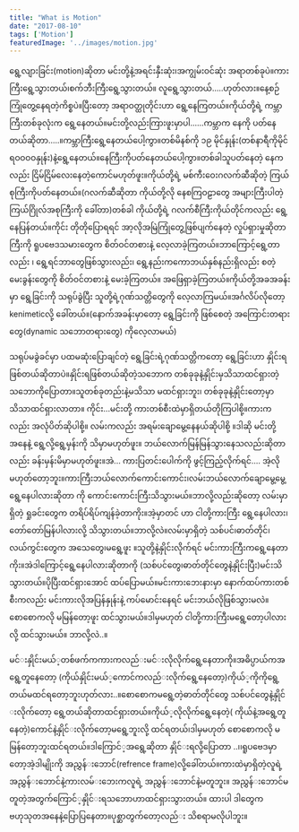 ```yaml
---
title: "What is Motion"
date: "2017-08-10"
tags: ['Motion']
featuredImage: '../images/motion.jpg'
---
```

ရွေ့လျားခြင်း(motion)ဆိုတာ မင်းတို့နဲ့အရင်းနှီးဆုံး၊အကျွမ်းဝင်ဆုံး အရာတစ်ခုပဲ။ကားကြီးရွေ့သွားတယ်၊စက်ဘီးကြီးရွေ့သွားတယ်။ လူရွေ့သွားတယ်.....ဟုတ်လား။နေ့စဉ်ကြုံတွေ့နေရတဲ့ကိစ္စပဲ။ပြီးတော့ အရာဝတ္ထုတိုင်းဟာ ရွေ့နေကြတယ်။ကိုယ်တို့ရဲ့ ကမ္ဘာကြီးတစ်ခုလုံးက ရွေ့နေတယ်။မင်းတို့လည်းကြားဖူးမှာပါ......ကမ္ဘာက နေကို ပတ်နေတယ်ဆိုတာ.....။ကမ္ဘာကြီးရွေ့နေတယ်ပေါ့ကွာ။တစ်မိနစ်ကို ၁၉ မိုင်နှုန်း(တစ်နာရီကိုမိုင် ရဝဝဝဝနှုန်း)နဲ့ရွေ့နေတယ်။နေကြီးကိုပတ်နေတယ်ပေါ့ကွာ။တစ်ခါသူပတ်နေတဲ့ နေကလည်း ငြိမ်ငြိမ်လေးနေတဲ့ကောင်မဟုတ်ဖူး။ကိုယ်တို့ရဲ့ မစ်ကီးဝေးဂလက်ဆီဆိုတဲ့ ကြယ်စုကြီးကိုပတ်နေတယ်။(ဂလက်ဆီဆိုတာ ကိုယ်တို့လို နေစကြဝဠာတွေ အများကြီးပါတဲ့ကြယ်ဂြိုလ်အစုကြီးကို ခေါ်တာ)တစ်ခါ ကိုယ်တို့ရဲ့ ဂလက်စီကြီးကိုယ်တိုင်ကလည်း ရွေ့နေပြန်တယ်။ကိုင်း တိုတိုပြောရရင် အာ့လိုအမြဲကြုံတွေ့ဖြစ်ပျက်နေတဲ့ လှုပ်ရှားမှုဆိုတာကြီးကို ရူပဗေဒသမားတွေက စိတ်ဝင်တစားနဲ့ လေ့လာခဲ့ကြတယ်။ဘာကြောင့်ရွေ့တာလည်း ၊ ရွေ့ရင်ဘာတွေဖြစ်သွားလည်း၊ ရွေ့နည်းကကောဘယ်နှစ်နည်းရှိလည်း စတဲ့မေးခွန်းတွေကို စိတ်ဝင်တစားနဲ့ မေးခဲ့ကြတယ်။ အဖြေရှာခဲ့ကြတယ်။ကိုယ်တို့အခအခန်းမှာ ရွေ့ခြင်းကို သရုပ်ခွဲပြီး သူတို့ရဲ့ဂုဏ်သတ္တိတွေကို လေ့လာကြမယ်။အင်္ဂလိပ်လိုတော့ kenimeticလို့ ခေါ်တယ်။(နောက်အခန်းမှာတော့ ရွေ့ခြင်းကို ဖြစ်စေတဲ့ အကြောင်းတရားတွေ(dynamic သဘောတရားတွေ) ကိုလေ့လာမယ်)

သရုပ်မခွဲခင်မှာ ပထမဆုံးပြောချင်တဲ့ ရွေ့ခြင်းရဲ့ဂုဏ်သတ္တိကတော့ ရွေ့ခြင်းဟာ နှိုင်းရဖြစ်တယ်ဆိုတာပဲ။နှိုင်းရဖြစ်တယ်ဆိုတဲ့သဘောက တစ်ခုခုနဲ့နှိုင်းမှသိသာထင်ရှားတဲ့ သဘောကိုပြောတာ။သူတစ်ခုတည်းနဲ့မသိသာ မထင်ရှားဘူး၊ တစ်ခုခုနဲ့နှိုင်းတော့မှာ သိသာထင်ရှားလာတာ။ ကိုင်း...မင်းတို့ ကားတစ်စီးထဲမှာရှိတယ်တိုကြပါစို့။ကားကလည်း အလုံပိတ်ဆိုပါစို့။ လမ်းကလည်း အရမ်းချောမွေ့နေနယ်ဆိုပါစို့ ။ဒါဆို မင်းတို့အနေနဲ့ ရွေ့လို့ရွေ့မှန်းကို သိမှာမဟုတ်ဖူး။ ဘယ်လောက်မြန်မြန်သွားနေသလည်းဆိုတာလည်း ခန်းမှန်းမိမှာမဟုတ်ဖူး။အဲ... ကားပြတင်းပေါက်ကို ဖွင့်ကြည့်လိုက်ရင်.... အဲ့လိုမဟုတ်တော့ဘူး။ကားကြီးဘယ်လောက်ကောင်းကောင်း၊လမ်းဘယ်လောက်ချောမွေ့မွေ့ ရွေ့နေပါလားဆိုတာ ကို ကောင်းကောင်းကြီးသိသွားမယ်။ဘာလို့လည်းဆိုတော့ လမ်းမှာရှိတဲ့ ရှုခင်းတွေက တရိပ်ရိပ်ကျန်ခဲ့တာကိုး။အဲ့မှာတင် ဟာ ငါတို့ကားကြီး ရွေ့နေပါလား၊ တော်တော်မြန်ပါလားလို့ သိသွားတယ်။ဘာလို့လဲ။လမ်းမှာရှိတဲ့ သစ်ပင်၊ဓာတ်တိုင်၊လယ်ကွင်းတွေက အသေတွေ၊မရွေ့ဖူး ။သူတို့နဲ့နှိုင်းလိုက်ရင် မင်းကားကြီးကရွေ့နေတာကိုး။အဲဒါကြောင့်ရွေ့နေပါလားဆိုတာကို (သစ်ပင်တွေ၊ဓာတ်တိုင်တွေနဲ့နှိုင်းပြီး)မင်းသိသွားတယ်။ပိုပြီးထင်ရှားအောင် ထပ်ပြောမယ်။မင်းကားဘေးနားမှာ နောက်ထပ်ကားတစ်စီးကလည်း မင်းကားလိုအပြန်နှုန်းနဲ့ ကပ်မောင်းနေရင် မင်းဘယ်လိုဖြစ်သွားမလဲ။စောစောကလို မမြန်တော့ဖူး ထင်သွားမယ်။ဒါမှမဟုတ် ငါတို့ကားကြီးမရွေ့တော့ပါလားလို့ ထင်​သွားမယ်​။ ဘာလို့လဲ..။

မင်​းနှိုင်းမယ်​့တစ်​ဖက်​ကကားကလည်​းမင်​းလိုလိုက်​ရွေ့နေတာကို။အဓိပ္ပာယ်​ကအရွေ့တူနေတော့ (ကိုယ်​နှိုင်းမယ်​့ကောင်​ကလည်​းလိုက်​ရွေ့နေတော့)ကိုယ်​့ကိုကိုရွေ့တယ်​မထင်​ရတော့ဘူးဟုတ်​လား..။စောစောကမရွေ့တဲ့ဓာတ်​တိုင်​တွေ သစ်​ပင်​တွေနဲ့နှိုင်​းလိုက်​တော့ ရွေ့တယ်​ဆိုတာထင်​ရှားတယ်​။ကိုယ်​့လိုလိုက်​ရွေ့နေတဲ့( ကိုယ်​နဲ့အရွေ့တူနေတဲ့)ကောင်​နဲ့နှိုင်​းလိုက်​တော့မရွေ့ဘူးလို့ ထင်​ရတယ်​၊ဒါမှမဟုတ်​ စောစောကလို မမြန်​တော့ဘူးထင်​ရတယ်​။ဒါကြောင်​့အရွေ့ဆိုတာ နှိုင်​းရလို့ပြောတာ ..၊၊ရူပဗေဒမှာတော့အဲ့ဒါမျိုးကို အညွှန်​းဘောင်​(refrence frame)လို့ခေါ်တယ်​။ကားထဲမှာရှိတဲ့လူရဲ့ အညွှန်​းဘောင်​နဲ့ကားလမ်​းဘေးကလူရဲ့ အညွှန်​းဘောင်​နဲ့မတူဘူး။ အညွှန်​းဘောင်​မတူတဲ့အတွက်​ကြောင်​့နှိုင်​းရသဘောဟာထင်​ရှားသွားတယ်​။ ထားပါ ဒါတွေကဗဟုသုတအနေနဲ့ပြောပြနေတာ။ပုစ္ဆာတွက်​တော့လည်​း သိစရာမလိုပါဘူး။